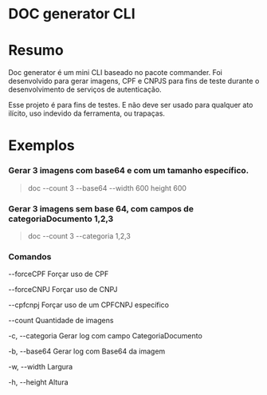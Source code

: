 # DOC generator CLI

# Resumo
Doc generator é um mini CLI baseado no pacote commander. Foi desenvolvido para
gerar imagens, CPF e CNPJS para fins de teste durante o desenvolvimento de serviços de autenticação.

Esse projeto é para fins de testes. E não deve ser usado para qualquer ato ilícito, uso indevido da ferramenta, ou trapaças.

# Exemplos

### Gerar 3 imagens com base64 e com um tamanho específico.

> doc --count 3  --base64 --width 600 height 600

### Gerar 3 imagens sem base 64, com campos de categoriaDocumento 1,2,3

> doc --count 3 --categoria 1,2,3

### Comandos

--forceCPF         Forçar uso de CPF

  --forceCNPJ        Forçar uso de CNPJ

  --cpfcnpj          Forçar uso de um CPFCNPJ específico

  --count            Quantidade de imagens

  -c, --categoria    Gerar log com campo CategoriaDocumento

  -b, --base64       Gerar log com  Base64 da imagem

  -w, --width        Largura

  -h, --height       Altura
